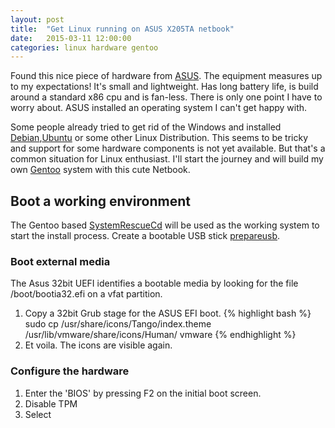 ```yaml
---
layout: post
title:  "Get Linux running on ASUS X205TA netbook"
date:   2015-03-11 12:00:00
categories: linux hardware gentoo
---
```


Found this nice piece of hardware from [ASUS]. The equipment measures up to my expectations! It's small and lightweight. Has long battery life, is build around a standard x86 cpu and is fan-less. There is only one point I have to worry about. ASUS installed an operating system I can't get happy with.

Some people already tried to get rid of the Windows and installed [Debian],[Ubuntu] or some other Linux Distribution.
This seems to be tricky and support for some hardware components is not yet available. But that's a common situation for Linux enthusiast. I'll start the journey and will build my own [Gentoo] system with this cute Netbook.

## Boot a working environment
The Gentoo based [SystemRescueCd] will be used as the working system to start the install process.
Create a bootable USB stick [prepareusb].

### Boot external media
The Asus 32bit UEFI identifies a bootable media by looking for the file /boot/bootia32.efi on a vfat partition.

 1. Copy a 32bit Grub stage for the ASUS EFI boot. 
{% highlight bash %}
sudo cp /usr/share/icons/Tango/index.theme /usr/lib/vmware/share/icons/Human/
vmware
{% endhighlight %}
 1.  Et voila. The icons are visible again.

### Configure the hardware
  1. Enter the 'BIOS' by pressing F2 on the initial boot screen.
  1. Disable TPM
  1. Select 

[asus]: http://www.asus.com/in/Notebooks_Ultrabooks/ASUS_EeeBook_X205TA
[debian]: https://wiki.debian.org/InstallingDebianOn/Asus/X205TA
[ubuntu]: https://github.com/lopaka/instructions/blob/master/ubuntu-14.10-install-asus-x205ta.md
[gentoo]: http://www.gentoo.org
[systemrescuecd]: http://www.sysresccd.org/SystemRescueCd_Homepage
[prepareusb]: http://www.sysresccd.org/Sysresccd-manual-en_How_to_install_SystemRescueCd_on_an_USB-stick
[uefibooting]: https://help.ubuntu.com/community/UEFIBooting

